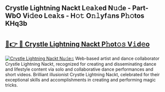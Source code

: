 ## Crystle Lightning Nackt L𝚎a𝚔ed N𝚞𝚍e - Part-WbO Vi𝚍𝚎o L𝚎a𝚔s - H𝚘𝚝 O𝚗𝚕yf𝚊ns P𝚑𝚘tos KHq3b

# <h2><a href="http://kf3vdq.oniu.top/?m=Crystle+Lightning+Nackt">🔗👉 🔴 Crystle Lightning Nackt P𝚑ot𝚘𝚜 V𝚒d𝚎o</a></h2>

[![Crystle Lightning Nackt Nu𝚍e𝚜](https://i.imgur.com/0qMVB7G.gif)](http://kf3vdq.oniu.top/?m=Crystle+Lightning+Nackt)
Web-based artist and dance collaborator Crystle Lightning Nackt, recognized for creating and disseminating dance and lifestyle content via solo and collaborative dance performances and short videos. Brilliant illusionist Crystle Lightning Nackt, celebrated for their exceptional skills and accomplishments in creating and performing magic tricks.  
